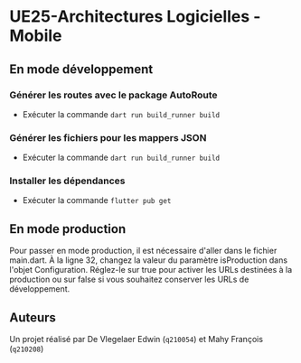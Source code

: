 # UE25-Architectures Logicielles - Mobile

## En mode développement
### Générer les routes avec le package AutoRoute
- Exécuter la commande ```dart run build_runner build```

### Générer les fichiers pour les mappers JSON
- Exécuter la commande ```dart run build_runner build```

### Installer les dépendances
- Exécuter la commande ```flutter pub get```

## En mode production
Pour passer en mode production, il est nécessaire d'aller dans le fichier main.dart. À la ligne 32, changez la valeur du paramètre isProduction dans l'objet Configuration. Réglez-le sur true pour activer les URLs destinées à la production ou sur false si vous souhaitez conserver les URLs de développement.

## Auteurs
Un projet réalisé par De Vlegelaer Edwin (```q210054```) et Mahy François (```q210208```)
